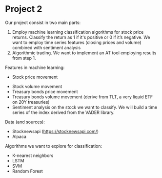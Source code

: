 # Project 2

Our project consist in two main parts:

1. Employ machine learning classification algorithms for stock price returns. Classify the return as 1 if it's positive or 0 if it’s negative. We want to employ time series features (closing prices and volume) combined with sentiment analysis
2. Algorithmic trading. We want to implement an AT tool  employing results from step 1.




Features in machine learning: 
 * Stock price movement
- Stock volume movement
- Treasury bonds price movement 
- Treasury bonds volume movement (derive from TLT, a very liquid ETF on 20Y treasuries)
- Sentiment analysis on the stock we want to classify. We will build a time series of the index derived from the VADER library.


Data (and sources):
- Stocknewsapi (https://stocknewsapi.com/)
- Alpaca


Algorithms we want to explore for classification:
- K-nearest neighbors
- LSTM
- SVM
- Random Forest


